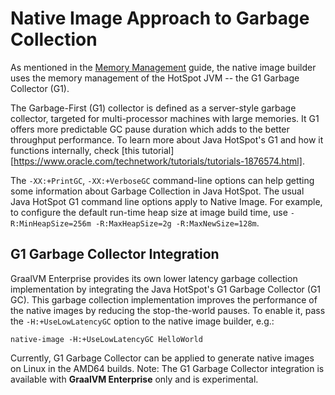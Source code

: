 # Native Image Approach to Garbage Collection

As mentioned in the [Memory Management](MemoryManagement.md) guide, the native image builder uses the memory management of the HotSpot JVM --  the G1 Garbage Collector (G1).

The Garbage-First (G1) collector is defined as a server-style garbage collector,
targeted for multi-processor machines with large memories. It G1 offers more
predictable GC pause duration which adds to the better throughput performance.
To learn more about Java HotSpot's G1 and how it functions internally, check
[this tutorial][https://www.oracle.com/technetwork/tutorials/tutorials-1876574.html].

The `-XX:+PrintGC`, `-XX:+VerboseGC` command-line options can help getting some
information about Garbage Collection in Java HotSpot. The usual Java HotSpot G1
command line options apply to Native Image. For example, to configure the
default run-time heap size at image build time, use `-R:MinHeapSize=256m -R:MaxHeapSize=2g -R:MaxNewSize=128m`.

## G1 Garbage Collector Integration

GraalVM Enterprise provides its own lower latency garbage collection implementation by integrating
the Java HotSpot's G1 Garbage Collector (G1 GC). This garbage collection implementation
improves the performance of the native images by reducing the stop-the-world pauses.
To enable it, pass the `-H:+UseLowLatencyGC` option to the native image builder, e.g.:
```
native-image -H:+UseLowLatencyGC HelloWorld
```

Currently, G1 Garbage Collector can be applied to generate native images on Linux in the AMD64 builds.
Note: The G1 Garbage Collector integration is available with **GraalVM Enterprise** only and is experimental.

